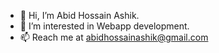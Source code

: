 - 👋 Hi, I’m Abid Hossain Ashik.
- 👀 I’m interested in Webapp development.
- 📫 Reach me at abidhossainashik@gmail.com

<!---
a-h-ashik/a-h-ashik is a ✨ special ✨ repository because its `README.md` (this file) appears on your GitHub profile.
You can click the Preview link to take a look at your changes.
--->
